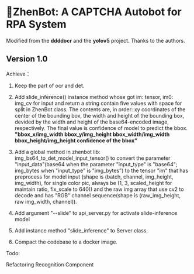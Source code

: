 # 🤖️ZhenBot: A CAPTCHA Autobot for RPA System

Modified from the **ddddocr** and the **yolov5** project. Thanks to the authors.

## Version 1.0

Achieve：

1. Keep the part of ocr and det.
2. Add slide_inference() instance method whose got im: tensor, im0: img_cv for input and return a string contain five values with space for split in ZhenBot class. The contents are, in order: xy coordinates of the center of the bounding box, the width and height of the bounding box, devided by the width and height of the base64-encoded image, respectively. The final value is confidence of model to predict the bbox. **"bbox_x/img_width bbox_y/img_height bbox_width/img_width bbox_height/img_height confidence of the bbox"**

3. Add a global method in zhenbot lib: img_bs64_to_det_model_input_tensor() to convert the parameter "input_data"(base64 when the parameter "input_type" is "base64"; img_bytes when "input_type" is "img_bytes") to the tensor "im" that has preprocess for model input (shape is (batch, channel, img_height, img_width), for single color pic, always be (1, 3, scaled_height for maintain ratio, fix_scale to 640)) and the raw img array that use cv2 to decode and has "RGB" channel sequence(shape is (raw_img_height, raw img_width, channel)).

4. Add argument "--slide" to api_server.py for activate slide-inference model
5. Add instance method "slide_inference" to Server class.
6. Compact the codebase to a docker image.

Todo:

Refactoring Recognition Component